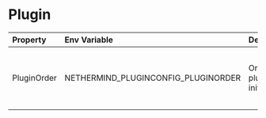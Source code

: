# Plugin



| Property | Env Variable | Description | Default |
| :--- | :--- | :--- | :--- |
| PluginOrder | NETHERMIND_PLUGINCONFIG_PLUGINORDER | Order of plugin initialization | [Clique, Aura, Ethash, AuRaMerge, Merge, MEV, HealthChecks, Hive] |
